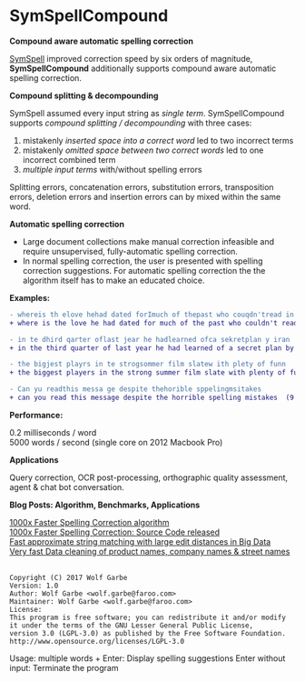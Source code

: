# SymSpellCompound


__Compound aware automatic spelling correction__

[SymSpell](https://github.com/wolfgarbe/symspell) improved correction speed by six orders of magnitude, 
__SymSpellCompound__ additionally supports compound aware automatic spelling correction.

__Compound splitting & decompounding__

SymSpell assumed every input string as _single term_. SymSpellCompound supports _compound splitting / decompounding_ with three cases:
1. mistakenly _inserted space into a correct word_ led to two incorrect terms 
2. mistakenly _omitted space between two correct words_ led to one incorrect combined term
3. _multiple input terms_ with/without spelling errors

Splitting errors, concatenation errors, substitution errors, transposition errors, deletion errors and insertion errors can by mixed within the same word.

__Automatic spelling correction__

* Large document collections make manual correction infeasible and require unsupervised, fully-automatic spelling correction. 
* In normal spelling correction, the user is presented with spelling correction suggestions. For automatic spelling correction the the algorithm itself has to make an educated choice.

__Examples:__

```diff
- whereis th elove hehad dated forImuch of thepast who couqdn'tread in sixthgrade and ins pired him
+ where is the love he had dated for much of the past who couldn't read in sixth grade and inspired him  (9 edits)

- in te dhird qarter oflast jear he hadlearned ofca sekretplan y iran
+ in the third quarter of last year he had learned of a secret plan by iran  (10 edits)

- the bigjest playrs in te strogsommer film slatew ith plety of funn
+ the biggest players in the strong summer film slate with plenty of fun  (9 edits)

- Can yu readthis messa ge despite thehorible sppelingmsitakes
+ can you read this message despite the horrible spelling mistakes  (9 edits)
```

__Performance:__

0.2 milliseconds / word  
5000 words / second  (single core on 2012 Macbook Pro)

__Applications__

Query correction, OCR post-processing, orthographic quality assessment, agent & chat bot conversation.

__Blog Posts: Algorithm, Benchmarks, Applications__

[1000x Faster Spelling Correction algorithm](http://blog.faroo.com/2012/06/07/improved-edit-distance-based-spelling-correction/)<br>
[1000x Faster Spelling Correction: Source Code released](http://blog.faroo.com/2012/06/24/1000x-faster-spelling-correction-source-code-released/)<br>
[Fast approximate string matching with large edit distances in Big Data](http://blog.faroo.com/2015/03/24/fast-approximate-string-matching-with-large-edit-distances/)<br> 
[Very fast Data cleaning of product names, company names & street names](http://blog.faroo.com/2015/09/29/how-to-correct-company-names-street-names-product-names/) 
<br><br>

```
Copyright (C) 2017 Wolf Garbe
Version: 1.0
Author: Wolf Garbe <wolf.garbe@faroo.com>
Maintainer: Wolf Garbe <wolf.garbe@faroo.com>
License:
This program is free software; you can redistribute it and/or modify
it under the terms of the GNU Lesser General Public License, 
version 3.0 (LGPL-3.0) as published by the Free Software Foundation.
http://www.opensource.org/licenses/LGPL-3.0
```
Usage: multiple words + Enter:  Display spelling suggestions
       Enter without input:     Terminate the program

<br><br>
